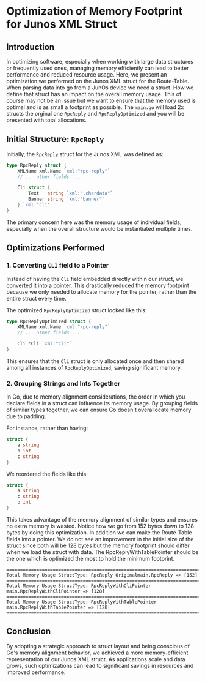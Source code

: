 # Optimization of Memory Footprint for Junos XML Struct

## Introduction

In optimizing software, especially when working with large data structures or frequently used ones, managing memory efficiently can lead to better performance and reduced resource usage. Here, we present an optimization we performed on the Junos XML struct for the Route-Table. When parsing data into go from a JunOs device we need a struct. How we define that struct has an impact on the overall memory usage. This of course may not be an issue but we want to ensure that the memory used is optimal and is as small a footprint as possible.
The `main.go` will load 2x structs the orginal one `RpcReply` and `RpcReplyOptimized` and you will be presented with total allocations.

## Initial Structure: `RpcReply`

Initially, the `RpcReply` struct for the Junos XML was defined as:

```go
type RpcReply struct {
    XMLName xml.Name `xml:"rpc-reply"`
    // ... other fields ...

    Cli struct {
        Text   string `xml:",chardata"`
        Banner string `xml:"banner"`
    } `xml:"cli"`
}
```

The primary concern here was the memory usage of individual fields, especially when the overall structure would be instantiated multiple times.

## Optimizations Performed

### 1. Converting `CLI` field to a Pointer

Instead of having the `Cli` field embedded directly within our struct, we converted it into a pointer. This drastically reduced the memory footprint because we only needed to allocate memory for the pointer, rather than the entire struct every time.

The optimized `RpcReplyOptimized` struct looked like this:

```go
type RpcReplyOptimized struct {
    XMLName xml.Name `xml:"rpc-reply"`
    // ... other fields ...

    Cli *Cli `xml:"cli"`
}
```

This ensures that the `Cli` struct is only allocated once and then shared among all instances of `RpcReplyOptimized`, saving significant memory.

### 2. Grouping Strings and Ints Together

In Go, due to memory alignment considerations, the order in which you declare fields in a struct can influence its memory usage. By grouping fields of similar types together, we can ensure Go doesn't overallocate memory due to padding.

For instance, rather than having:

```go
struct {
    a string
    b int
    c string
}
```

We reordered the fields like this:

```go
struct {
    a string
    c string
    b int
}
```

This takes advantage of the memory alignment of similar types and ensures no extra memory is wasted.
Notice how we go from 152 bytes down to 128 bytes by doing this optimization. In addition we can make the Route-Table fields into a pointer.
We do not see an improvement in the initial size of the struct since both will be 128 bytes but the memory footprint should differ when we load the struct with data.
The RpcReplyWithTablePointer should be the one which is optimized the most to hold the minimum footprint.

```
=====================================================================================
Total Memory Usage StructType: RpcReply Originalmain.RpcReply => [152]
=====================================================================================
Total Memory Usage StructType: RpcReplyWithCliPointer main.RpcReplyWithCliPointer => [128]
=====================================================================================
Total Memory Usage StructType: RpcReplyWithTablePointer main.RpcReplyWithTablePointer => [128]
=====================================================================================
```
## Conclusion

By adopting a strategic approach to struct layout and being conscious of Go's memory alignment behavior, we achieved a more memory-efficient representation of our Junos XML struct. As applications scale and data grows, such optimizations can lead to significant savings in resources and improved performance.
